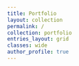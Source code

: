```yaml
---
title: Portfolio
layout: collection
permalink: /
collection: portfolio
entries_layout: grid
classes: wide
author_profile: true
---
```


